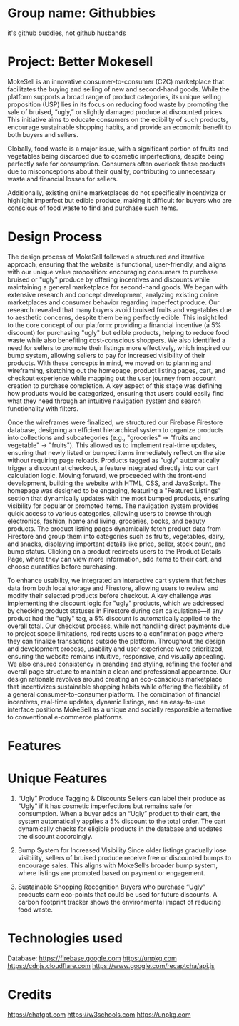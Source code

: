 # Group name: Githubbies
it's github buddies, not github husbands

# Project: Better Mokesell
MokeSell is an innovative consumer-to-consumer (C2C) marketplace that facilitates the buying and selling of new and second-hand goods. While the platform supports a broad range of product categories, its unique selling proposition (USP) lies in its focus on reducing food waste by promoting the sale of bruised, “ugly,” or slightly damaged produce at discounted prices. This initiative aims to educate consumers on the edibility of such products, encourage sustainable shopping habits, and provide an economic benefit to both buyers and sellers.

Globally, food waste is a major issue, with a significant portion of fruits and vegetables being discarded due to cosmetic imperfections, despite being perfectly safe for consumption. Consumers often overlook these products due to misconceptions about their quality, contributing to unnecessary waste and financial losses for sellers.

Additionally, existing online marketplaces do not specifically incentivize or highlight imperfect but edible produce, making it difficult for buyers who are conscious of food waste to find and purchase such items.

# Design Process
The design process of MokeSell followed a structured and iterative approach, ensuring that the website is functional, user-friendly, and aligns with our unique value proposition: encouraging consumers to purchase bruised or "ugly" produce by offering incentives and discounts while maintaining a general marketplace for second-hand goods. We began with extensive research and concept development, analyzing existing online marketplaces and consumer behavior regarding imperfect produce. Our research revealed that many buyers avoid bruised fruits and vegetables due to aesthetic concerns, despite them being perfectly edible. This insight led to the core concept of our platform: providing a financial incentive (a 5% discount) for purchasing "ugly" but edible products, helping to reduce food waste while also benefiting cost-conscious shoppers. We also identified a need for sellers to promote their listings more effectively, which inspired our bump system, allowing sellers to pay for increased visibility of their products. With these concepts in mind, we moved on to planning and wireframing, sketching out the homepage, product listing pages, cart, and checkout experience while mapping out the user journey from account creation to purchase completion. A key aspect of this stage was defining how products would be categorized, ensuring that users could easily find what they need through an intuitive navigation system and search functionality with filters.

Once the wireframes were finalized, we structured our Firebase Firestore database, designing an efficient hierarchical system to organize products into collections and subcategories (e.g., "groceries" → "fruits and vegetable" → "fruits"). This allowed us to implement real-time updates, ensuring that newly listed or bumped items immediately reflect on the site without requiring page reloads. Products tagged as "ugly" automatically trigger a discount at checkout, a feature integrated directly into our cart calculation logic. Moving forward, we proceeded with the front-end development, building the website with HTML, CSS, and JavaScript. The homepage was designed to be engaging, featuring a "Featured Listings" section that dynamically updates with the most bumped products, ensuring visibility for popular or promoted items. The navigation system provides quick access to various categories, allowing users to browse through electronics, fashion, home and living, groceries, books, and beauty products. The product listing pages dynamically fetch product data from Firestore and group them into categories such as fruits, vegetables, dairy, and snacks, displaying important details like price, seller, stock count, and bump status. Clicking on a product redirects users to the Product Details Page, where they can view more information, add items to their cart, and choose quantities before purchasing.

To enhance usability, we integrated an interactive cart system that fetches data from both local storage and Firestore, allowing users to review and modify their selected products before checkout. A key challenge was implementing the discount logic for "ugly" products, which we addressed by checking product statuses in Firestore during cart calculations—if any product had the "ugly" tag, a 5% discount is automatically applied to the overall total. Our checkout process, while not handling direct payments due to project scope limitations, redirects users to a confirmation page where they can finalize transactions outside the platform. Throughout the design and development process, usability and user experience were prioritized, ensuring the website remains intuitive, responsive, and visually appealing. We also ensured consistency in branding and styling, refining the footer and overall page structure to maintain a clean and professional appearance. Our design rationale revolves around creating an eco-conscious marketplace that incentivizes sustainable shopping habits while offering the flexibility of a general consumer-to-consumer platform. The combination of financial incentives, real-time updates, dynamic listings, and an easy-to-use interface positions MokeSell as a unique and socially responsible alternative to conventional e-commerce platforms.

# Features 

# Unique Features
1. “Ugly” Produce Tagging & Discounts
Sellers can label their produce as "Ugly" if it has cosmetic imperfections but remains safe for consumption.
When a buyer adds an “Ugly” product to their cart, the system automatically applies a 5% discount to the total order.
The cart dynamically checks for eligible products in the database and updates the discount accordingly.

2. Bump System for Increased Visibility
Since older listings gradually lose visibility, sellers of bruised produce receive free or discounted bumps to encourage sales.
This aligns with MokeSell’s broader bump system, where listings are promoted based on payment or engagement.

3. Sustainable Shopping Recognition
Buyers who purchase “Ugly” products earn eco-points that could be used for future discounts.
A carbon footprint tracker shows the environmental impact of reducing food waste.

# Technologies used
Database:
https://firebase.google.com
https://unpkg.com
https://cdnjs.cloudflare.com
https://www.google.com/recaptcha/api.js

# Credits
https://chatgpt.com
https://w3schools.com
https://unpkg.com
